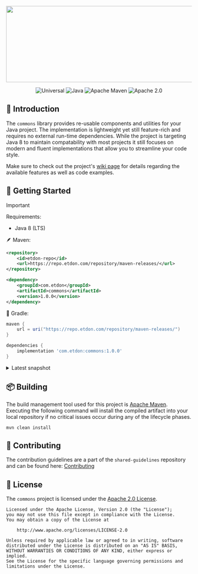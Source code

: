 <p align="center">  
    <img src="https://i.imgur.com/Pyluzxt.png" width=830 height=207>    
</p>

<div align="center">

![Universal](https://img.shields.io/badge/Universal-white?style=for-the-badge&logo=github&label=Platform&color=%230173b3)
![Java](https://img.shields.io/badge/Java-white?style=for-the-badge&logo=github&label=Language&color=%23b07219)
![Apache Maven](https://img.shields.io/badge/Apache%20Maven-white?style=for-the-badge&logo=apache-maven&label=Building&color=%23C71A36)
![Apache 2.0](https://img.shields.io/badge/Apache%202.0-white?style=for-the-badge&logo=apache&label=License&color=%23D22128)

</div>

## 🔰 Introduction

The `commons` library provides re-usable components and utilities for your Java project. The implementation is lightweight yet still feature-rich and requires no external run-time dependencies. While the project is targeting Java 8 to maintain compatability
with most projects it still focuses on modern and fluent implementations that allow you to streamline your code style.

Make sure to check out the project's [wiki page][wiki_page] for details regarding the available features as well as code examples.

## 🚀 Getting Started

> [!IMPORTANT]
> Requirements:
> - Java 8 (LTS)

🪶 Maven:
```xml
<repository>
    <id>etdon-repo</id>
    <url>https://repo.etdon.com/repository/maven-releases/</url>
</repository>
```

```xml
<dependency>
    <groupId>com.etdon</groupId>
    <artifactId>commons</artifactId>
    <version>1.0.0</version>
</dependency>
```

🐘 Gradle:
```groovy
maven {         
    url = uri("https://repo.etdon.com/repository/maven-releases/")
}
```

```groovy
dependencies {
    implementation 'com.etdon:commons:1.0.0'
}
```

<details>
  <summary>Latest snapshot</summary>

🪶 Maven:
```xml
<repository>
    <id>etdon-repo</id>
    <url>https://repo.etdon.com/repository/maven-snapshots/</url>
</repository>
```

```xml
<dependency>
    <groupId>com.etdon</groupId>
    <artifactId>commons</artifactId>
    <version>1.0.1-SNAPSHOT</version>
</dependency>
```

🐘 Gradle:
```groovy
maven {         
    url = uri("https://repo.etdon.com/repository/maven-snapshots/")
}
```

```groovy
dependencies {
    implementation 'com.etdon:commons:1.0.1-SNAPSHOT'
}
```

</details>

## 📦 Building
The build management tool used for this project is [Apache Maven][build_tool]. Executing the following command will install the compiled artifact into your local repository if no critical issues occur during any of the lifecycle phases.
```
mvn clean install
```

## 🫴 Contributing
The contribution guidelines are a part of the `shared-guidelines` repository and can be found here: [Contributing][contributing]

## 📄 License
The `commons` project is licensed under the [Apache 2.0 License][license].
```
Licensed under the Apache License, Version 2.0 (the "License");
you may not use this file except in compliance with the License.
You may obtain a copy of the License at

    http://www.apache.org/licenses/LICENSE-2.0

Unless required by applicable law or agreed to in writing, software
distributed under the License is distributed on an "AS IS" BASIS,
WITHOUT WARRANTIES OR CONDITIONS OF ANY KIND, either express or implied.
See the License for the specific language governing permissions and
limitations under the License.
```

[wiki_page]: https://docs.etdon.com/commons/
[build_tool]: https://maven.apache.org/
[contributing]: https://github.com/etdon/shared-guidelines/blob/main/CONTRIBUTING.md
[license]: https://github.com/etdon/commons/blob/master/LICENSE
